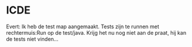 # ICDE

Evert: 
Ik heb de test map aangemaakt. Tests zijn te runnen met rechtermuis:Run op de test/java.
Krijg het nu nog niet aan de praat, hij kan de tests niet vinden...